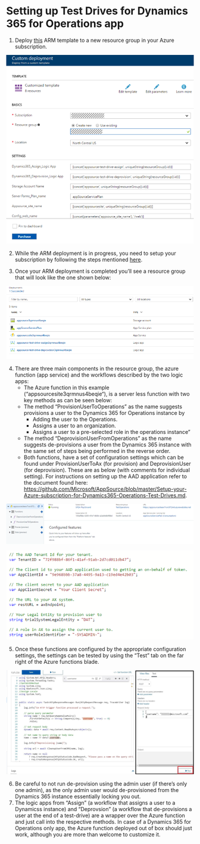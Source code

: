 # Setting up Test Drives for Dynamics 365 for Operations app

1. Deploy [this](https://portal.azure.com/#create/Microsoft.Template/uri/https%3A%2F%2Fsmpresourcesprodwus.blob.core.windows.net%2Fsolutiontemplate%2FARMtemplate_Dynamics365_Ops.json) ARM template to a new resource group in your Azure subscription. 

![](https://github.com/Azure/AzureTestDrive/blob/master/AzureTestDriveImages/Dynamics365TestDrive1.png)

2. While the ARM deployment is in progress, you need to setup your subscription by following the steps mentioned [here](https://github.com/Microsoft/AppSource/blob/master/Setup-your-Azure-subscription-for-Dynamics365-Operations-Test-Drives.md). 

3. Once your ARM deployment is completed you’ll see a resource group that will look like the one shown below:

![](https://github.com/Azure/AzureTestDrive/blob/master/AzureTestDriveImages/Dynamics365TestDrive2.png)

4. There are three main components in the resource group, the azure function (app service) and the workflows described by the two logic apps:
      * The Azure function in this example (“appsourcesite3qrmnus4beqie“), is a server less function with two key methods as can be seen below:
      * The method “ProvisionUserToOperations” as the name suggests provisions a user to the Dynamics 365 for Operations instance by
           * Adding the user to the Operations.
           * Assigns a user to an organization.
           * Assigns a user to a pre-selected role in the operations instance”
      * The method “DeprovisionUserFromOperations” as the name suggests de-provisions a user from the Dynamics 365 instance with the same set of steps being performed in the reverse order.
      * Both functions, have a set of configuration settings which can be found under ProvisionUserToAx (for provision) and DeprovisionUser (for deprovision). These are as below (with comments for individual setting). For instructions on setting up the AAD application refer to the document found here: https://github.com/Microsoft/AppSource/blob/master/Setup-your-Azure-subscription-for-Dynamics365-Operations-Test-Drives.md.  

![](https://github.com/Azure/AzureTestDrive/blob/master/AzureTestDriveImages/Dynamics365_Ops_Function1.PNG)

![](https://github.com/Azure/AzureTestDrive/blob/master/AzureTestDriveImages/Dynamics365_Ops_Function2.PNG)

5.	Once these functions are configured by the appropriate configuration settings, the settings can be tested by using the “Test” tab on the far right of the Azure functions blade.
 
![](https://github.com/Azure/AzureTestDrive/blob/master/AzureTestDriveImages/Dynamics365TestDrive5.jpg)

6.	Be careful to not run de-provision using the admin user (if there’s only one admin), as the only admin user would de-provisioned from the Dynamics 365 instance essentially locking you out.
7.	The logic apps from “Assign” (a workflow that assigns a user to a Dynamicss instance) and “Deprovsion” (a workflow that de-provisions a user at the end of a test-drive) are a wrapper over the Azure function and just call into the respective methods. In case of a Dynamics 365 for Operations only app, the Azure function deployed out of box should just work, although you are more than welcome to customize it.

